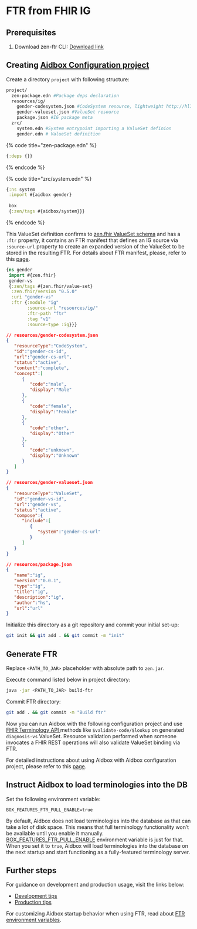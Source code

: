# FTR from FHIR IG

## Prerequisites

1. Download zen-ftr CLI: [Download link](https://github.com/HealthSamurai/ftr/releases/latest/download/zen.jar)

## Creating [Aidbox Configuration project](../../../../aidbox-configuration/aidbox-zen-lang-project/)

Create a directory `project` with following structure:

```bash
project/
  zen-package.edn #Package deps declaration
  resources/ig/
    gender-codesystem.json #CodeSystem resource, lightweight http://hl7.org/fhir/administrative-gender version 
    gender-valueset.json #ValueSet resource
    package.json #IG package meta
  zrc/
    system.edn #System entrypoint importing a ValueSet definion
    gender.edn # ValueSet definition
```

{% code title="zen-package.edn" %}
```clojure
{:deps {}}
```
{% endcode %}

{% code title="zrc/system.edn" %}
```clojure
{:ns system
 :import #{aidbox gender}
 
 box
 {:zen/tags #{aidbox/system}}}
```
{% endcode %}

This ValueSet definition confirms to [zen.fhir ValueSet schema](../../../profiling-and-validation/profiling-with-zen-lang/) and has a `:ftr` property, it contains an FTR manifest that defines an IG source via `:source-url` property to create an expanded version of the ValueSet to be stored in the resulting FTR. For details about FTR manifest, please, refer to this [page](../ftr-manifest.md).

```clojure
{ns gender
 import #{zen.fhir}
 gender-vs
 {:zen/tags #{zen.fhir/value-set}
  :zen.fhir/version "0.5.0"
  :uri "gender-vs"
  :ftr {:module "ig"
        :source-url "resources/ig/"
        :ftr-path "ftr"
        :tag "v1"
        :source-type :ig}}}
```

```json
// resources/gender-codesystem.json
{
   "resourceType":"CodeSystem",
   "id":"gender-cs-id",
   "url":"gender-cs-url",
   "status":"active",
   "content":"complete",
   "concept":[
      {
         "code":"male",
         "display":"Male"
      },
      {
         "code":"female",
         "display":"Female"
      },
      {
         "code":"other",
         "display":"Other"
      },
      {
         "code":"unknown",
         "display":"Unknown"
      }
   ]
}
```

```json
// resources/gender-valueset.json
{
   "resourceType":"ValueSet",
   "id":"gender-vs-id",
   "url":"gender-vs",
   "status":"active",
   "compose":{
      "include":[
         {
            "system":"gender-cs-url"
         }
      ]
   }
}
```

```json
// resources/package.json
{
   "name":"ig",
   "version":"0.0.1",
   "type":"ig",
   "title":"ig",
   "description":"ig",
   "author":"hs",
   "url":"url"
}
```

Initialize this directory as a git repository and commit your initial set-up:

```bash
git init && git add . && git commit -m "init"
```

## Generate FTR

Replace `<PATH_TO_JAR>` placeholder with absolute path to `zen.jar`.&#x20;

Execute command listed below in project directory:

```bash
java -jar <PATH_TO_JAR> build-ftr
```

Commit FTR directory:

```bash
git add . && git commit -m "Build ftr"
```

Now you can run Aidbox with the following configuration project and use [FHIR Terminology API ](../../valueset/)methods like `$validate-code/$lookup` on generated `diagnosis-vs` ValueSet. Resource validation performed when someone invocates a FHIR REST operations will also validate ValueSet binding via FTR.

For detailed instructions about using Aidbox with Aidbox configuration project, please refer to this [page](../../../../getting-started/run-aidbox/run-aidbox-locally-with-docker.md).

## Instruct Aidbox to load terminologies into the DB

Set the following environment variable:

```
BOX_FEATURES_FTR_PULL_ENABLE=true
```

By default, Aidbox does not load terminologies into the database as that can take a lot of disk space. This means that full terminology functionality won’t be available until you enable it manually. [BOX\_FEATURES\_FTR\_PULL\_ENABLE](../../../../reference/configuration/environment-variables/ftr.md) environment variable is just for that. When you set it to `true`, Aidbox will load terminologies into the database on the next startup and start functioning as a fully-featured terminology server.

## Further steps

For guidance on development and production usage, visit the links below:

* [Development tips](../../../../aidbox-configuration/aidbox-zen-lang-project/setting-up-a-configuration-project.md#tips-for-local-development)
* [Production tips](../../../../aidbox-configuration/aidbox-zen-lang-project/setting-up-a-configuration-project.md#tips-for-production)

For customizing Aidbox startup behavior when using FTR, read about [FTR environment variables](../../../../reference/configuration/environment-variables/ftr.md).
